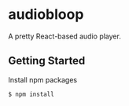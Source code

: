 audiobloop
===============================
A pretty React-based audio player.


Getting Started
---------------

Install npm packages

    $ npm install


